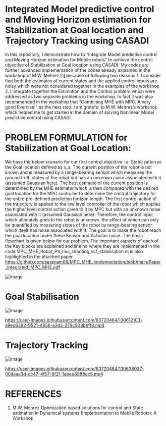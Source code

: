 # Integrated Model predictive control and Moving Horizon estimation for Stabilization at Goal location and Trajectory Tracking using CASADI

In this repository, I demonstrate how to “Integrate Model predictive control and Moving Horizon estimation for Mobile robots” to achieve the control objective of Stabilization at Goal location using CASADI.
My codes are further advanced implementation of the codes already explained in the workshop of M.W. Mehrez [1] because of following two reasons 1. I consider that both the estimates of current states and the applied control inputs are noisy which were not considered together in the examples of the workshop 2. I integrate together the Estimation and the Control problem which were addressed as two separate problems in the workshop. In fact it was also recommended in the workshop that “Combining MHE with MPC. A very good Exercise!” as the next step. I am grateful to M.W. Mehrez’s workshop which helped me to get started in the domain of solving Nonlinear Model predictive control using CASADI. 

# PROBLEM FORMULATION for Stabilization at Goal Location:
We have the below scenario for our first control objective i.e. Stabilization at the Goal location defined as x_s. The current position of the robot is not known and is measured by a range-bearing sensor which measures the ground truth states of the robot but has an unknown noise associated with it (assumed Gaussian here). The best estimate of the current position is determined by the MHE estimator which is then compared with the desired goal location for the MPC controller to determine the control trajectory for the entire pre-defined prediction horizon length. The first control action of the trajectory is applied to the low level controller of the robot which applies the higher level control action given to it by MPC but with an unknown noise associated with it (assumed Gaussian here). Therefore, the control input which ultimately goes to the robot is unknown, the effect of which can only be quantified by measuring states of the robot by range-bearing sensor which itself has noise associated with it. The goal is to make the robot reach the goal location under these Sensor and Actuator noise. The basic flowchart is given below for our problem. The important aspects of each of the Key blocks are explained and line no where they are implemented in the code MPC_MHE_Robot_PS_mul_shooting_vc1_stabilisation.m is also highlighted in the attached paper
https://github.com/saxenam06/MPC_MHE_Implementation/blob/main/Paper_Integrated_MPC_MHE.pdf


![image](https://user-images.githubusercontent.com/83720464/130610808-939cd6e3-b6a6-4d00-8c72-c633b00f6665.png)

# Goal Stabilisation
![image](https://user-images.githubusercontent.com/83720464/130617431-4a5e7b33-408e-41f7-b6d8-e2ffcbf6e97a.png)

https://user-images.githubusercontent.com/83720464/130612103-a9ec6382-9521-4856-a3d3-279c908beff8.mp4

# Trajectory Tracking

![image](https://user-images.githubusercontent.com/83720464/130637964-f2af2516-ecf7-4d86-8c02-6c84bc75d2d2.png)

https://user-images.githubusercontent.com/83720464/130638037-00daaa3d-cc47-4f57-9f21-1abeb8988ec5.mp4

# REFERENCES
1.	M.W. Mehrez Optimization based solutions for control and State estimation in Dynamical systems (Implementation to Mobile Robots): A Workshop




